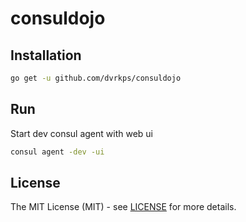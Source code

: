 # consuldojo

## Installation

```bash
go get -u github.com/dvrkps/consuldojo
```


## Run

Start dev consul agent with web ui
```bash
consul agent -dev -ui
```


## License

The MIT License (MIT) - see [LICENSE](LICENSE) for more details.
